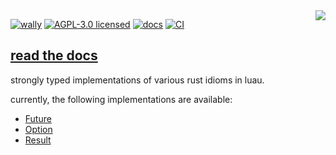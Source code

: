 <img align="right" src="https://rusty-luau.devcomp.xyz/logo.png" />

[![wally][wally-image]][wally-link]
[![AGPL-3.0 licensed][license-image]][license-link]
[![docs][docs-image]][docs-link]
[![CI][ci-image]][ci-link]

## [read the docs](https://rusty-luau.devcomp.xyz/api/)

strongly typed implementations of various rust idioms in luau. 

currently, the following implementations are available:
- [Future](https://rusty-luau.devcomp.xyz/api/Future)
- [Option](https://rusty-luau.devcomp.xyz/api/Option)
- [Result](https://rusty-luau.devcomp.xyz/api/Result)

[//]: # (badges)

[wally-image]: https://img.shields.io/github/v/tag/CompeyDev/rusty-luau?label=wally&logo=lua
[wally-link]: https://wally.run/package/compeydev/rusty-luau
[docs-image]: https://github.com/CompeyDev/rusty-luau/actions/workflows/docs.yaml/badge.svg
[docs-link]: https://rusty-luau.devcomp.xyz/
[license-image]: https://img.shields.io/github/license/CompeyDev/rusty-luau
[license-link]: https://github.com/CompeyDev/rusty-luau/blob/main/LICENSE.md
[ci-image]: https://github.com/CompeyDev/rusty-luau/actions/workflows/ci.yaml/badge.svg
[ci-link]: https://github.com/CompeyDev/rusty-luau/actions/workflows/ci.yaml

